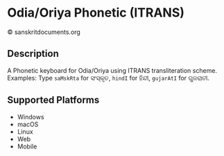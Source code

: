 Odia/Oriya Phonetic (ITRANS) 
=================

© sanskritdocuments.org

Description
-----------

A Phonetic keyboard for Odia/Oriya using ITRANS transliteration scheme. 
Examples: Type `saMskRta` for ସଂସ୍କୃତ, `hindI` for ହିନ୍ଦୀ, `gujarAtI` for ଗୁଜରାତୀ.


Supported Platforms
-------------------
* Windows
* macOS
* Linux
* Web
* Mobile